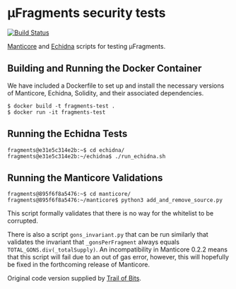 # μFragments security tests

[![Build Status](https://travis-ci.com/ampleforth/uFragments-security-tests.svg?token=xxNsLhLrTiyG3pc78i5v&branch=master)](https://travis-ci.com/ampleforth/uFragments-security-tests)

[Manticore](https://github.com/trailofbits/manticore) and [Echidna](https://github.com/trailofbits/echidna) scripts for testing μFragments.

## Building and Running the Docker Container

We have included a Dockerfile to set up and install the necessary versions of Manticore, Echidna, Solidity, and their associated dependencies.

```
$ docker build -t fragments-test .
$ docker run -it fragments-test
```

## Running the Echidna Tests

```
fragments@e31e5c314e2b:~$ cd echidna/
fragments@e31e5c314e2b:~/echidna$ ./run_echidna.sh
```

## Running the Manticore Validations

```
fragments@895f6f8a5476:~$ cd manticore/
fragments@895f6f8a5476:~/manticore$ python3 add_and_remove_source.py
```

This script formally validates that there is no way for the whitelist to be corrupted.

There is also a script `gons_invariant.py` that can be run similarly that validates the invariant that `_gonsPerFragment` always equals `TOTAL_GONS.div(_totalSupply)`. An incompatibility in Manticore 0.2.2 means that this script will fail due to an out of gas error, however, this will hopefully be fixed in the forthcoming release of Manticore.

Original code version supplied by [Trail of Bits](https://www.trailofbits.com/).

